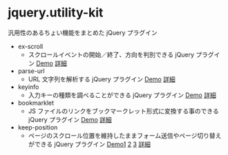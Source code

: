 jquery.utility-kit
==================

汎用性のあるちょい機能をまとめた jQuery プラグイン

- ex-scroll
	- スクロールイベントの開始／終了、方向を判別できる jQuery プラグイン [Demo](http://cyokodog.github.io/jquery.utility-kit/ex-scroll/demo.html) [詳細](http://www.cyokodog.net/blog/ex-scroll-doc/)
- parse-url
	- URL 文字列を解析する jQuery プラグイン [Demo](http://cyokodog.github.io/jquery.utility-kit/parse-url/demo.html) [詳細](http://www.cyokodog.net/blog/parse-url-doc/)
- keyinfo
	- 入力キーの種類を調べることができる jQuery プラグイン [Demo](http://cyokodog.github.io/jquery.utility-kit/keyinfo/demo.html) [詳細](http://www.cyokodog.net/blog/keyinfo-doc/)
- bookmarklet
	- JS ファイルのリンクをブックマークレット形式に変換する事のできる jQuery プラグイン [Demo](http://cyokodog.github.io/jquery.utility-kit/bookmarklet/) [詳細](http://www.cyokodog.net/blog/bookmarklet-doc/)
- keep-position
	- ページのスクロール位置を維持したままフォーム送信やページ切り替えができる jQuery プラグイン [Demo1](http://cyokodog.github.io/jquery.utility-kit/keep-position/demo.html#demo1) [2](http://cyokodog.github.io/jquery.utility-kit/keep-position/demo.html#demo2) [3](http://cyokodog.github.io/jquery.utility-kit/keep-position/demo.html#demo3) [詳細](http://www.cyokodog.net/blog/keep-position-doc//)


